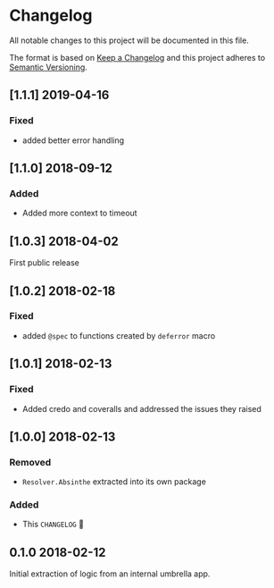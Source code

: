# Changelog
All notable changes to this project will be documented in this file.

The format is based on [Keep a Changelog](http://keepachangelog.com/en/1.0.0/)
and this project adheres to [Semantic Versioning](http://semver.org/spec/v2.0.0.html).

## [1.1.1] 2019-04-16
### Fixed
- added better error handling

## [1.1.0] 2018-09-12
### Added
- Added more context to timeout

## [1.0.3] 2018-04-02
First public release

## [1.0.2] 2018-02-18
### Fixed
- added `@spec` to functions created by `deferror` macro

## [1.0.1] 2018-02-13
### Fixed
- Added credo and coveralls and addressed the issues they raised

## [1.0.0] 2018-02-13
### Removed
- `Resolver.Absinthe` extracted into its own package

### Added
- This `CHANGELOG` 🎉

## **0.1.0** 2018-02-12
Initial extraction of logic from an internal umbrella app.
